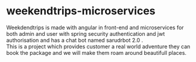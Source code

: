# weekendtrips-microservices
Weekdendtrips is made with angular in front-end and microservices for both admin and user with spring security authentication and jwt authorisation and has a chat bot named sarudrbot 2.0 .  
This is a project which provides customer a real world adventure they can book the package and we will make them roam around beautifull places.
